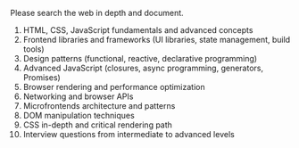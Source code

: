 Please search the web in depth and document.

1. HTML, CSS, JavaScript fundamentals and advanced concepts
2. Frontend libraries and frameworks (UI libraries, state management, build tools)
3. Design patterns (functional, reactive, declarative programming)
4. Advanced JavaScript (closures, async programming, generators, Promises)
5. Browser rendering and performance optimization
6. Networking and browser APIs
7. Microfrontends architecture and patterns
8. DOM manipulation techniques
9. CSS in-depth and critical rendering path
10. Interview questions from intermediate to advanced levels